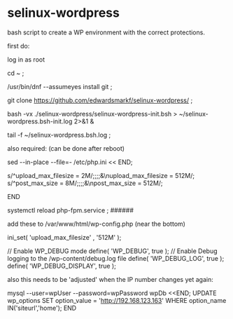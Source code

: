 # selinux-wordpress

bash script to create a WP environment with the correct protections.

first do:

log in as root

cd ~ ;

/usr/bin/dnf  --assumeyes  install git  ;

git clone https://github.com/edwardsmarkf/selinux-wordpress/  ;

bash -vx  ./selinux-wordpress/selinux-wordpress-init.bsh  > ~/selinux-wordpress.bsh-init.log  2>&1  &

tail -f   ~/selinux-wordpress.bsh.log   ;



also required:  (can be done after reboot)

sed --in-place --file=- /etc/php.ini << END;

  s/^upload_max_filesize = 2M/;;;;&\nupload_max_filesize = 512M/; s/^post_max_size = 8M/;;;;&\npost_max_size = 512M/;

END

systemctl reload php-fpm.service  ;   ######   

add these to /var/www/html/wp-config.php (near the bottom)

ini_set( 'upload_max_filesize' , '512M' );

// Enable WP_DEBUG mode
define( 'WP_DEBUG', true );
// Enable Debug logging to the /wp-content/debug.log file
define( 'WP_DEBUG_LOG', true );
define( 'WP_DEBUG_DISPLAY', true );



also this needs to be 'adjusted' when the IP number changes yet again:

mysql   --user=wpUser  --password=wpPassword  wpDb <<END;
    UPDATE  wp_options SET option_value = 'http://192.168.123.163'  WHERE option_name IN('siteurl','home');
END


